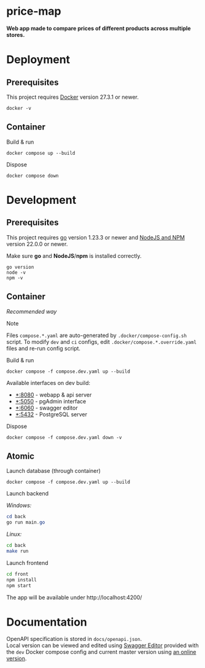 # price-map

**Web app made to compare prices of different products across multiple stores.**  

# Deployment

## Prerequisites

This project requires [Docker](https://docs.docker.com/engine/install/) version 27.3.1 or newer.  

```
docker -v
```

## Container

Build & run  
```
docker compose up --build
```

Dispose
```
docker compose down
```

# Development

## Prerequisites

This project requires [go](https://go.dev/doc/install) version 1.23.3 or newer and [NodeJS and NPM](https://nodejs.org/en) version 22.0.0 or newer.  

Make sure **go** and **NodeJS**/**npm** is installed correctly.  

```
go version
node -v
npm -v
```

## Container
*Recommended way*

> [!NOTE]  
> Files `compose.*.yaml` are auto-generated by `.docker/compose-config.sh` script. To modify `dev` and `ci` configs, edit `.docker/compose.*.override.yaml` files and re-run config script.

Build & run  
```
docker compose -f compose.dev.yaml up --build
```

Available interfaces on dev build:  
- [*:8080](http://localhost:8080/) - webapp & api server  
- [*:5050](http://localhost:5050/) - pgAdmin interface  
- [*:6060](http://localhost:6060/) - swagger editor  
- [*:5432](http://localhost:5050/) - PostgreSQL server  

Dispose
```
docker compose -f compose.dev.yaml down -v
```

## Atomic

Launch database (through container)  
```
docker compose -f compose.dev.yaml up --build
```

Launch backend  

*Windows:*
```powershell
cd back
go run main.go
```

*Linux:*
```bash
cd back
make run
```

Launch frontend  

```bash
cd front
npm install
npm start
```

The app will be available under http://localhost:4200/  

# Documentation

OpenAPI specification is stored in `docs/openapi.json`.  
Local version can be viewed and edited using [Swagger Editor](https://github.com/swagger-api/swagger-editor) provided with the `dev` Docker compose config and current master version using [an online version](https://editor.swagger.io/?url=https://raw.githubusercontent.com/vaexey/sut-se-price-map/refs/heads/master/docs/openapi.yaml).